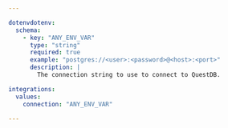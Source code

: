 ```yaml
---

dotenvdotenv:
  schema:
    - key: "ANY_ENV_VAR"
      type: "string"
      required: true
      example: "postgres://<user>:<password>@<host>:<port>"
      description: |
        The connection string to use to connect to QuestDB.

integrations:
  values:
    connection: "ANY_ENV_VAR"

---
```

